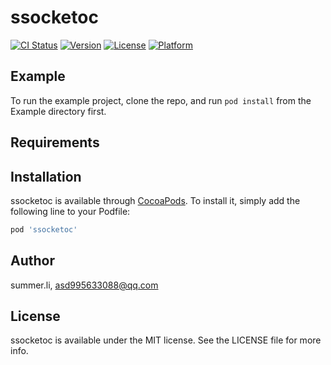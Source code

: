 # ssocketoc

[![CI Status](https://img.shields.io/travis/summer.li/ssocketoc.svg?style=flat)](https://travis-ci.org/summer.li/ssocketoc)
[![Version](https://img.shields.io/cocoapods/v/ssocketoc.svg?style=flat)](https://cocoapods.org/pods/ssocketoc)
[![License](https://img.shields.io/cocoapods/l/ssocketoc.svg?style=flat)](https://cocoapods.org/pods/ssocketoc)
[![Platform](https://img.shields.io/cocoapods/p/ssocketoc.svg?style=flat)](https://cocoapods.org/pods/ssocketoc)

## Example

To run the example project, clone the repo, and run `pod install` from the Example directory first.

## Requirements

## Installation

ssocketoc is available through [CocoaPods](https://cocoapods.org). To install
it, simply add the following line to your Podfile:

```ruby
pod 'ssocketoc'
```

## Author

summer.li, asd995633088@qq.com

## License

ssocketoc is available under the MIT license. See the LICENSE file for more info.
